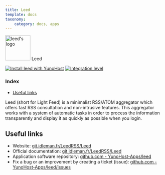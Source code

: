 ```yaml
---
title: Leed
template: docs
taxonomy:
    category: docs, apps
---
```


<img src="/images/leed_logo.png" height="80px" alt="leed's logo"> Leed

[![Install leed with YunoHost](https://install-app.yunohost.org/install-with-yunohost.png)](https://install-app.yunohost.org/?app=leed) [![Integration level](https://dash.yunohost.org/integration/leed.svg)](https://dash.yunohost.org/appci/app/leed)

### Index

- [Useful links](#useful-links)

Leed (short for Light Feed) is a minimalist RSS/ATOM aggregator which offers fast RSS consultation and non-intrusive features.
This aggregator works with a system of automatic tasks in order to process the information transparently and display it as quickly as possible when you login.

## Useful links

+ Website: [git.idleman.fr/LeedRSS/Leed](http://git.idleman.fr/LeedRSS/Leed)
+ Official documentation: [git.idleman.fr/LeedRSS/Leed](http://git.idleman.fr/LeedRSS/Leed)
+ Application software repository: [github.com - YunoHost-Apps/leed](https://github.com/YunoHost-Apps/leed_ynh)
+ Fix a bug or an improvement by creating a ticket (issue): [github.com - YunoHost-Apps/leed/issues](https://github.com/YunoHost-Apps/leed_ynh/issues)
